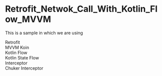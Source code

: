 # Retrofit_Netwok_Call_With_Kotlin_Flow_MVVM

This is a sample in which we are using

Retrofit
<br>MVVM
Koin<br>
Kotlin Flow<br>
Kotlin State Flow<br>
Interceptor<br>
Chuker Interceptor

